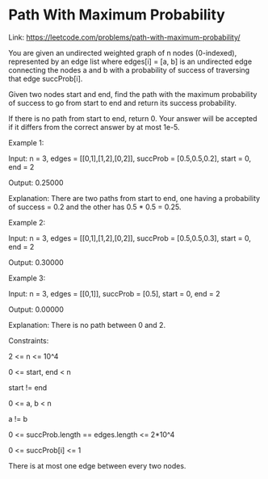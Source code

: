 # Path With Maximum Probability

Link: https://leetcode.com/problems/path-with-maximum-probability/

You are given an undirected weighted graph of n nodes (0-indexed), represented by an edge list where edges[i] = [a, b] is an undirected edge connecting the nodes a and b with a probability of success of traversing that edge succProb[i].

Given two nodes start and end, find the path with the maximum probability of success to go from start to end and return its success probability.

If there is no path from start to end, return 0. Your answer will be accepted if it differs from the correct answer by at most 1e-5.

 

Example 1:



Input: n = 3, edges = [[0,1],[1,2],[0,2]], succProb = [0.5,0.5,0.2], start = 0, end = 2

Output: 0.25000

Explanation: There are two paths from start to end, one having a probability of success = 0.2 and the other has 0.5 * 0.5 = 0.25.

Example 2:



Input: n = 3, edges = [[0,1],[1,2],[0,2]], succProb = [0.5,0.5,0.3], start = 0, end = 2

Output: 0.30000

Example 3:



Input: n = 3, edges = [[0,1]], succProb = [0.5], start = 0, end = 2

Output: 0.00000

Explanation: There is no path between 0 and 2.
 

Constraints:

2 <= n <= 10^4

0 <= start, end < n

start != end

0 <= a, b < n

a != b

0 <= succProb.length == edges.length <= 2*10^4

0 <= succProb[i] <= 1

There is at most one edge between every two nodes.
